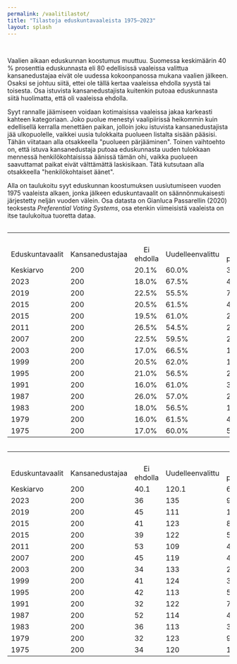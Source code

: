 ```yaml
---
permalink: /vaalitilastot/
title: "Tilastoja eduskuntavaaleista 1975–2023"
layout: splash
---
```

<br>
<p>
  Vaalien aikaan eduskunnan koostumus muuttuu. Suomessa keskimäärin 40 % prosenttia eduskunnasta eli 80 edellisissä vaaleissa valittua kansanedustajaa eivät ole uudessa kokoonpanossa mukana vaalien jälkeen. Osaksi se johtuu siitä, ettei ole tällä kertaa vaaleissa ehdolla syystä tai toisesta. Osa istuvista kansanedustajista kuitenkin putoaa eduskunnasta siitä huolimatta, että oli vaaleissa ehdolla.
</p>

<p>
  Syyt rannalle jäämiseen voidaan kotimaisissa vaaleissa jakaa karkeasti kahteen kategoriaan. Joko puolue menestyi vaalipiirissä heikommin kuin edellisellä kerralla menettäen paikan, jolloin joku istuvista kansanedustajista jää ulkopuolelle, vaikkei uusia tulokkaita puolueen listalta sisään pääsisi. Tähän viitataan alla otsakkeella "puolueen pärjääminen". Toinen vaihtoehto on, että istuva kansanedustaja putoaa eduskunnasta uuden tulokkaan mennessä henkilökohtaisissa äänissä tämän ohi, vaikka puolueen saavuttamat paikat eivät välttämättä laskisikaan. Tätä kutsutaan alla otsakkeella "henkilökohtaiset äänet".
</p>

<p>
  Alla on taulukoitu syyt eduskunnan koostumuksen uusiutumiseen vuoden 1975 vaaleista alkaen, jonka jälkeen eduskuntavaalit on säännönmukaisesti järjestetty neljän vuoden välein. Osa datasta on Gianluca Passarellin (2020) teoksesta <i>Preferential Voting Systems</i>, osa etenkin viimeisistä vaaleista on itse taulukoitua tuoretta dataa.
</p>

<div style="overflow-x:auto;">
<table>
<tr style="text-align:center">
  <td style="text-align:right"></td>
  <td style="text-align:center"></td>
  <td style="text-align:center"></td>
    <td></td>
  <td colspan=2 style="text-align:center">Putoamisen syy</td>
</tr>
  
<tr style="text-align:center">
  <td style="text-align:right">Eduskuntavaalit</td>
  <td style="text-align:center">Kansanedustajaa</td>
  <td style="text-align:center">Ei ehdolla</td>
  <td style="text-align:center">Uudelleenvalittu</td>
  <td>Puolueen<br>pärjääminen</td>
  <td>Henkilökohtaiset<br>äänet</td>
</tr>
    <tr>
        <td>Keskiarvo</td>
        <td>200</td>
        <td>20.1%</td>
        <td>60.0%</td>
        <td>3.1%</td>
        <td>16.8%</td>
    </tr>
    <tr>
        <td>2023</td>
        <td>200</td>
        <td>18.0%</td>
        <td>67.5%</td>
        <td>4.5%</td>
        <td>10.0%</td>
    </tr>
    <tr>
        <td>2019</td>
        <td>200</td>
        <td>22.5%</td>
        <td>55.5%</td>
        <td>7.5%</td>
        <td>14.5%</td>
    </tr>
    <tr>
        <td>2015</td>
        <td>200</td>
        <td>20.5%</td>
        <td>61.5%</td>
        <td>4.0%</td>
        <td>14.0%</td>
    </tr>
    <tr>
        <td>2015</td>
        <td>200</td>
        <td>19.5%</td>
        <td>61.0%</td>
        <td>2.5%</td>
        <td>17.0%</td>
    </tr>
    <tr>
        <td>2011</td>
        <td>200</td>
        <td>26.5%</td>
        <td>54.5%</td>
        <td>2.0%</td>
        <td>17.0%</td>
    </tr>
    <tr>
        <td>2007</td>
        <td>200</td>
        <td>22.5%</td>
        <td>59.5%</td>
        <td>2.0%</td>
        <td>16.0%</td>
    </tr>
    <tr>
        <td>2003</td>
        <td>200</td>
        <td>17.0%</td>
        <td>66.5%</td>
        <td>1.0%</td>
        <td>15.5%</td>
    </tr>
    <tr>
        <td>1999</td>
        <td>200</td>
        <td>20.5%</td>
        <td>62.0%</td>
        <td>1.5%</td>
        <td>16.0%</td>
    </tr>
    <tr>
        <td>1995</td>
        <td>200</td>
        <td>21.0%</td>
        <td>56.5%</td>
        <td>2.5%</td>
        <td>20.0%</td>
    </tr>
    <tr>
        <td>1991</td>
        <td>200</td>
        <td>16.0%</td>
        <td>61.0%</td>
        <td>3.5%</td>
        <td>19.5%</td>
    </tr>
    <tr>
        <td>1987</td>
        <td>200</td>
        <td>26.0%</td>
        <td>57.0%</td>
        <td>2.0%</td>
        <td>15.0%</td>
    </tr>
    <tr>
        <td>1983</td>
        <td>200</td>
        <td>18.0%</td>
        <td>56.5%</td>
        <td>1.5%</td>
        <td>24.0%</td>
    </tr>
    <tr>
        <td>1979</td>
        <td>200</td>
        <td>16.0%</td>
        <td>61.5%</td>
        <td>4.5%</td>
        <td>18.0%</td>
    </tr>
    <tr>
        <td>1975</td>
        <td>200</td>
        <td>17.0%</td>
        <td>60.0%</td>
        <td>5.0%</td>
        <td>18.0%</td>
    </tr>

</table>
</div>

<table>
<tr style="text-align:center">
  <td style="text-align:right"></td>
  <td style="text-align:center"></td>
  <td style="text-align:center"></td>
    <td></td>
  <td colspan=2 style="text-align:center">Putoamisen syy</td>
</tr>
  
<tr style="text-align:center">
  <td style="text-align:right">Eduskuntavaalit</td>
  <td style="text-align:center">Kansanedustajaa</td>
  <td style="text-align:center">Ei ehdolla</td>
  <td style="text-align:center">Uudelleenvalittu</td>
  <td>Puolueen<br>pärjääminen</td>
  <td>Henkilökohtaiset<br>äänet</td>
</tr>
    <tr>
        <td>Keskiarvo</td>
        <td>200</td>
        <td>40.1</td>
        <td>120.1</td>
        <td>6.3</td>
        <td>33.5</td>
    </tr>
    <tr>
        <td>2023</td>
        <td>200</td>
        <td>36</td>
        <td>135</td>
        <td>9</td>
        <td>20</td>
    </tr>
    <tr>
        <td>2019</td>
        <td>200</td>
        <td>45</td>
        <td>111</td>
        <td>15</td>
        <td>29</td>
    </tr>
    <tr>
        <td>2015</td>
        <td>200</td>
        <td>41</td>
        <td>123</td>
        <td>8</td>
        <td>28</td>
    </tr>
    <tr>
        <td>2015</td>
        <td>200</td>
        <td>39</td>
        <td>122</td>
        <td>5</td>
        <td>34</td>
    </tr>
    <tr>
        <td>2011</td>
        <td>200</td>
        <td>53</td>
        <td>109</td>
        <td>4</td>
        <td>34</td>
    </tr>
    <tr>
        <td>2007</td>
        <td>200</td>
        <td>45</td>
        <td>119</td>
        <td>4</td>
        <td>32</td>
    </tr>
    <tr>
        <td>2003</td>
        <td>200</td>
        <td>34</td>
        <td>133</td>
        <td>2</td>
        <td>31</td>
    </tr>
    <tr>
        <td>1999</td>
        <td>200</td>
        <td>41</td>
        <td>124</td>
        <td>3</td>
        <td>32</td>
    </tr>
    <tr>
        <td>1995</td>
        <td>200</td>
        <td>42</td>
        <td>113</td>
        <td>5</td>
        <td>40</td>
    </tr>
    <tr>
        <td>1991</td>
        <td>200</td>
        <td>32</td>
        <td>122</td>
        <td>7</td>
        <td>39</td>
    </tr>
    <tr>
        <td>1987</td>
        <td>200</td>
        <td>52</td>
        <td>114</td>
        <td>4</td>
        <td>30</td>
    </tr>
    <tr>
        <td>1983</td>
        <td>200</td>
        <td>36</td>
        <td>113</td>
        <td>3</td>
        <td>48</td>
    </tr>
    <tr>
        <td>1979</td>
        <td>200</td>
        <td>32</td>
        <td>123</td>
        <td>9</td>
        <td>36</td>
    </tr>
    <tr>
        <td>1975</td>
        <td>200</td>
        <td>34</td>
        <td>120</td>
        <td>10</td>
        <td>36</td>
    </tr>
</table>
